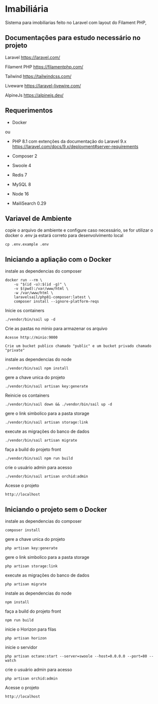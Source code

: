# Imabiliária

Sistema para imobiliarias feito no Laravel com layout do Filament PHP, 


## Documentações para estudo necessário no projeto

Laravel https://laravel.com/

Filament PHP https://filamentphp.com/

Tailwind https://tailwindcss.com/

Liveware https://laravel-livewire.com/

AlpineJs https://alpinejs.dev/

## Requerimentos

- Docker

ou

- PHP 8.1 com extenções da documentação do Laravel 9.x https://laravel.com/docs/9.x/deployment#server-requirements

- Composer 2

- Swoole 4

- Redis 7

- MySQL 8

- Node 16

- MailiSearch 0.29

## Variavel de Ambiente

copie o arquivo de ambiente e configure caso necessário, se for utilizar o docker o .env ja estará correto para desenvolvimento local
```
cp .env.example .env
```

## Iniciando a apliação com o Docker

instale as dependencias do composer
```
docker run --rm \
    -u "$(id -u):$(id -g)" \
    -v $(pwd):/var/www/html \
    -w /var/www/html \
    laravelsail/php81-composer:latest \
    composer install --ignore-platform-reqs
```

Inicie os containers
```
./vendor/bin/sail up -d
```

Crie as pastas no minio para armazenar os arquivo
```
Acesse http://minio:9000

Crie um bucket publico chamado "public" e um bucket privado chamado "private"
``` 

instale as dependencias do node
```
./vendor/bin/sail npm install
``` 

gere a chave unica do projeto
```
./vendor/bin/sail artisan key:generate
```

Reinicie os containers
```
./vendor/bin/sail down && ./vendor/bin/sail up -d
```

gere o link simbolico para a pasta storage
```
./vendor/bin/sail artisan storage:link
```

execute as migrações do banco de dados
```
./vendor/bin/sail artisan migrate
```

faça a build do projeto front
```
./vendor/bin/sail npm run build
```

crie o usuário admin para acesso
```
./vendor/bin/sail artisan orchid:admin
```

Acesse o projeto
```
http://localhost
```

## Iniciando o projeto sem o Docker

instale as dependencias do composer
```
composer install
```

gere a chave unica do projeto
```
php artisan key:generate
```

gere o link simbolico para a pasta storage
```
php artisan storage:link
```

execute as migrações do banco de dados
```
php artisan migrate
```

instale as dependencias do node
```
npm install
``` 

faça a build do projeto front
```
npm run build
```

inicie o Horizon para filas
```
php artisan horizon
```

inicie o servidor
```
php artisan octane:start --server=swoole --host=0.0.0.0 --port=80 --watch
```

crie o usuário admin para acesso
```
php artisan orchid:admin
```


Acesse o projeto
```
http://localhost
```